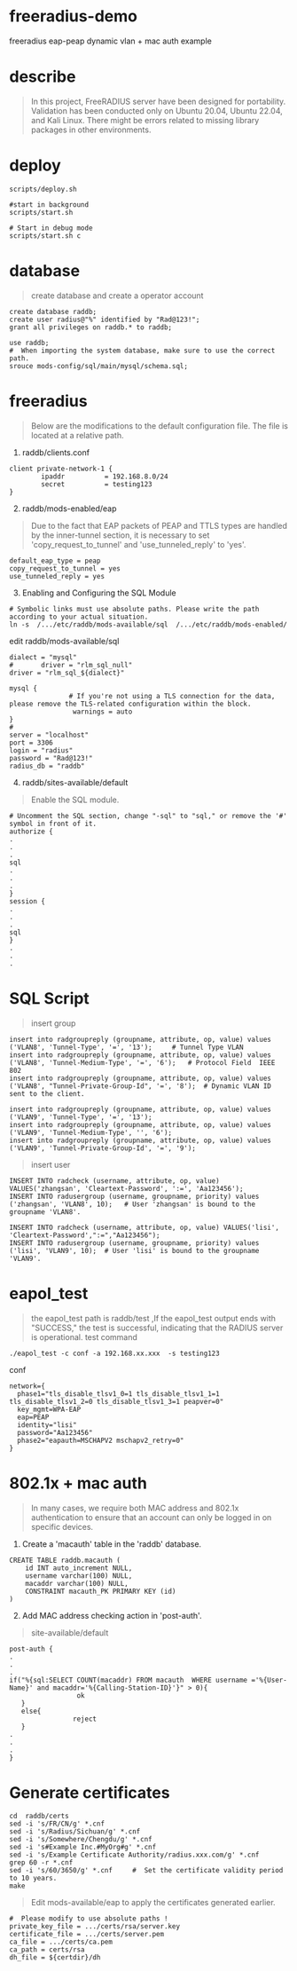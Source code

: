 # freeradius-demo
freeradius  eap-peap dynamic vlan  + mac auth  example



# describe
> In this project, FreeRADIUS server have been designed for portability. Validation has been conducted only on Ubuntu 20.04, Ubuntu 22.04, and Kali Linux. There might be errors related to missing library packages in other environments.

# deploy
```
scripts/deploy.sh

#start in background
scripts/start.sh

# Start in debug mode
scripts/start.sh c
```


# database
>  create database and create a operator account
```
create database raddb;
create user radius@"%" identified by "Rad@123!";
grant all privileges on raddb.* to raddb;

use raddb;
#  When importing the system database, make sure to use the correct path.
srouce mods-config/sql/main/mysql/schema.sql;
```

# freeradius
> Below are the modifications to the default configuration file. The file is located at a relative path.
1.  raddb/clients.conf
```
client private-network-1 {
        ipaddr          = 192.168.8.0/24
        secret          = testing123
}
```
2. raddb/mods-enabled/eap
> Due to the fact that EAP packets of PEAP and TTLS types are handled by the inner-tunnel section, it is necessary to set 'copy_request_to_tunnel' and 'use_tunneled_reply' to 'yes'.
```
default_eap_type = peap
copy_request_to_tunnel = yes
use_tunneled_reply = yes
```
3. Enabling and Configuring the SQL Module
```
# Symbolic links must use absolute paths. Please write the path according to your actual situation.
ln -s  /.../etc/raddb/mods-available/sql  /.../etc/raddb/mods-enabled/
```
edit raddb/mods-available/sql
```
dialect = "mysql"
#       driver = "rlm_sql_null"
driver = "rlm_sql_${dialect}"

mysql {
               # If you're not using a TLS connection for the data, please remove the TLS-related configuration within the block.
                warnings = auto
}
# 
server = "localhost"
port = 3306
login = "radius"
password = "Rad@123!"
radius_db = "raddb"
```
4. raddb/sites-available/default
> Enable the SQL module.
```
# Uncomment the SQL section, change "-sql" to "sql," or remove the '#' symbol in front of it.
authorize {
.
.
.
sql
.
.
.
}
session {
.
.
.
sql
}
.
.
.
```
# SQL Script
> insert group
```
insert into radgroupreply (groupname, attribute, op, value) values ('VLAN8', 'Tunnel-Type', '=', '13');   	# Tunnel Type VLAN
insert into radgroupreply (groupname, attribute, op, value) values ('VLAN8', 'Tunnel-Medium-Type', '=', '6');   # Protocol Field  IEEE 802
insert into radgroupreply (groupname, attribute, op, value) values ('VLAN8', "Tunnel-Private-Group-Id", '=', '8');  # Dynamic VLAN ID sent to the client.

insert into radgroupreply (groupname, attribute, op, value) values ('VLAN9', 'Tunnel-Type', '=', '13');    
insert into radgroupreply (groupname, attribute, op, value) values ('VLAN9', 'Tunnel-Medium-Type', '', '6');
insert into radgroupreply (groupname, attribute, op, value) values ('VLAN9', 'Tunnel-Private-Group-Id', '=', '9');
```
> insert user
```
INSERT INTO radcheck (username, attribute, op, value) VALUES('zhangsan', 'Cleartext-Password', ':=', 'Aa123456');
INSERT INTO radusergroup (username, groupname, priority) values ('zhangsan', 'VLAN8', 10);   # User 'zhangsan' is bound to the groupname 'VLAN8'.

INSERT INTO radcheck (username, attribute, op, value) VALUES('lisi', 'Cleartext-Password',":=","Aa123456");
INSERT INTO radusergroup (username, groupname, priority) values ('lisi', 'VLAN9', 10);  # User 'lisi' is bound to the groupname 'VLAN9'.
```
# eapol_test
> the eapol_test path is raddb/test ,If the eapol_test output ends with "SUCCESS," the test is successful, indicating that the RADIUS server is operational.
test command
```
./eapol_test -c conf -a 192.168.xx.xxx  -s testing123
```
conf 
```
network={
  phase1="tls_disable_tlsv1_0=1 tls_disable_tlsv1_1=1 tls_disable_tlsv1_2=0 tls_disable_tlsv1_3=1 peapver=0"
  key_mgmt=WPA-EAP
  eap=PEAP
  identity="lisi"
  password="Aa123456"
  phase2="eapauth=MSCHAPV2 mschapv2_retry=0"
}
```
# 802.1x + mac auth
> In many cases, we require both MAC address and 802.1x authentication to ensure that an account can only be logged in on specific devices.
1.  Create a 'macauth' table in the 'raddb' database.
```
CREATE TABLE raddb.macauth (
	id INT auto_increment NULL,
	username varchar(100) NULL,
	macaddr varchar(100) NULL,
	CONSTRAINT macauth_PK PRIMARY KEY (id)
)
```
2. Add MAC address checking action in 'post-auth'.
> site-available/default
```
post-auth {
.
.
.
if("%{sql:SELECT COUNT(macaddr) FROM macauth  WHERE username ='%{User-Name}' and macaddr='%{Calling-Station-ID}'}" > 0){
                 ok
   }
   else{
                reject
   }
.
.
.
}
```
# Generate certificates
```
cd  raddb/certs
sed -i 's/FR/CN/g' *.cnf
sed -i 's/Radius/Sichuan/g' *.cnf
sed -i 's/Somewhere/Chengdu/g' *.cnf
sed -i 's#Example Inc.#MyOrg#g' *.cnf
sed -i 's/Example Certificate Authority/radius.xxx.com/g' *.cnf 
grep 60 -r *.cnf  
sed -i 's/60/3650/g' *.cnf     #  Set the certificate validity period to 10 years.
make
```
> Edit mods-available/eap to apply the certificates generated earlier.
```
#  Please modify to use absolute paths !
private_key_file = .../certs/rsa/server.key  
certificate_file = .../certs/server.pem    
ca_file = .../certs/ca.pem                                                 
ca_path = certs/rsa
dh_file = ${certdir}/dh   
```

